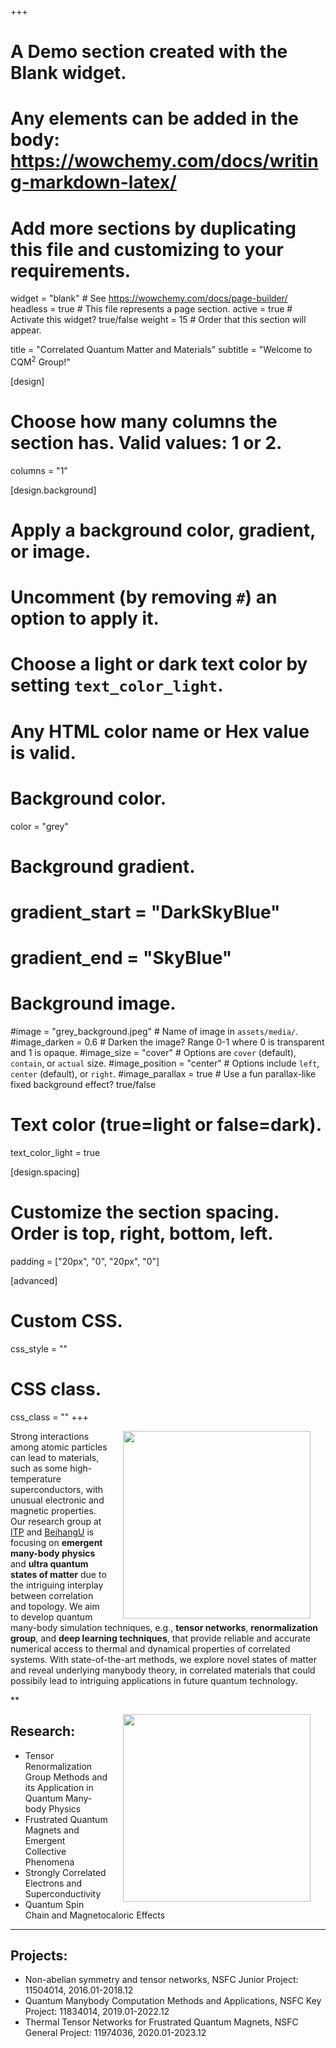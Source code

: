 +++
# A Demo section created with the Blank widget.
# Any elements can be added in the body: https://wowchemy.com/docs/writing-markdown-latex/
# Add more sections by duplicating this file and customizing to your requirements.

widget = "blank"  # See https://wowchemy.com/docs/page-builder/
headless = true  # This file represents a page section.
active = true  # Activate this widget? true/false
weight = 15  # Order that this section will appear.

title = "Correlated Quantum Matter and Materials"
subtitle = "Welcome to CQM<sup>2</sup> Group!"

[design]
  # Choose how many columns the section has. Valid values: 1 or 2.
  columns = "1"

[design.background]
  # Apply a background color, gradient, or image.
  #   Uncomment (by removing `#`) an option to apply it.
  #   Choose a light or dark text color by setting `text_color_light`.
  #   Any HTML color name or Hex value is valid.

  # Background color.
   color = "grey"
  
  # Background gradient.
  # gradient_start = "DarkSkyBlue"
  # gradient_end = "SkyBlue"
  
  # Background image.
  #image = "grey_background.jpeg"  # Name of image in `assets/media/`.
  #image_darken = 0.6  # Darken the image? Range 0-1 where 0 is transparent and 1 is opaque.
  #image_size = "cover"  #  Options are `cover` (default), `contain`, or `actual` size.
  #image_position = "center"  # Options include `left`, `center` (default), or `right`.
  #image_parallax = true  # Use a fun parallax-like fixed background effect? true/false
  
  # Text color (true=light or false=dark).
  text_color_light = true

[design.spacing]
  # Customize the section spacing. Order is top, right, bottom, left.
  padding = ["20px", "0", "20px", "0"]

[advanced]
 # Custom CSS. 
 css_style = ""
 
 # CSS class.
 css_class = ""
+++
<!--- ![WLI](http://shi.buaa.edu.cn/__local/1/D3/F2/D6A6E5196DB06D04CA72D378F8E_9BFD9043_670B.jpeg) --->
<!--- <p align='center'> --->
<!--- <img align='left' src='/img/KeyImage.png' width='230' hspace='30' /> --->
<!--- <img align='left' src='/img/KeyImage3.png' width='320' hspace='30'/> --->
<!--- <img align='left' src='/img/KeyImage2.png' width='405' hspace='30'/> --->
<!--- <p/> --->
<!--- <br/><br/><br/><br/><br/><br/><br/><br/> --->
<!--- <p/> --->

<img align='right' src='/img/group.png' width='300' hspace='24' />

Strong interactions among atomic particles can lead to  materials, such as some high-temperature superconductors, with unusual electronic and magnetic properties. Our research group at [ITP](http://itp.cas.cn) and [BeihangU](https://www.buaa.edu.cn) is focusing on **emergent many-body physics** and **ultra quantum states of matter** due to the intriguing interplay between correlation and topology. We aim to develop quantum many-body simulation techniques, e.g., **tensor networks**, **renormalization group**, and **deep learning techniques**, that provide reliable and accurate numerical access to thermal and dynamical properties of correlated systems. With state-of-the-art methods, we explore novel states of matter and reveal underlying manybody theory, in correlated materials that could possibily lead to intriguing applications in future quantum technology.

**

<img align='right' src='/img/KeyImage.png' width='300' hspace='24' />

## Research:
+ Tensor Renormalization Group Methods and its Application in Quantum Many-body Physics
+ Frustrated Quantum Magnets and Emergent Collective Phenomena
+ Strongly Correlated Electrons and Superconductivity
+ Quantum Spin Chain and Magnetocaloric Effects

****

## Projects:

- Non-abelian symmetry and tensor networks, NSFC Junior Project: 11504014, 2016.01-2018.12
- Quantum Manybody Computation Methods and Applications, NSFC Key Project: 11834014, 2019.01-2022.12
- Thermal Tensor Networks for Frustrated Quantum Magnets, NSFC General Project: 11974036, 2020.01-2023.12

